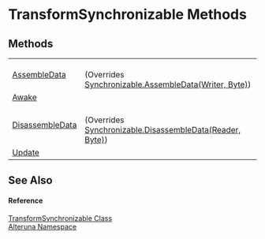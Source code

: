 # TransformSynchronizable Methods




## Methods
<table>
<tr>
<td><a href="M_Alteruna_TransformSynchronizable_AssembleData">AssembleData</a></td>
<td><br />(Overrides <a href="M_Alteruna_Synchronizable_AssembleData">Synchronizable.AssembleData(Writer, Byte)</a>)</td></tr>
<tr>
<td><a href="M_Alteruna_TransformSynchronizable_Awake">Awake</a></td>
<td> </td></tr>
<tr>
<td><a href="M_Alteruna_TransformSynchronizable_DisassembleData">DisassembleData</a></td>
<td><br />(Overrides <a href="M_Alteruna_Synchronizable_DisassembleData">Synchronizable.DisassembleData(Reader, Byte)</a>)</td></tr>
<tr>
<td><a href="M_Alteruna_TransformSynchronizable_Update">Update</a></td>
<td> </td></tr>
</table>

## See Also


#### Reference
<a href="T_Alteruna_TransformSynchronizable">TransformSynchronizable Class</a>  
<a href="N_Alteruna">Alteruna Namespace</a>  

